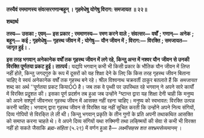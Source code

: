 **तस्यैवं रममाणस्य संवत्सरगणान्बहून् ।** **गृहमेधेषु योगेषु विराग: समजायत ॥ २२॥** 

**शब्दार्थ** 

**तस्य—** **उसका** **; एवम्—** **इस प्रकार** **; रममाणस्य—** **रमण करने वाले** **; संवत्सर—** **वर्षों** **; गणान्—** **अनेक** **; बहून्—** **कई** **; गृहमेधेषु—** **गृहस्थ जीवन में** **; योगेषु—** **यौन जीवन में** **; विराग:—** **विरक्ति** **; समजायत—** **जागृत हुई।** **.** 

**इस तरह भगवान् अनेकानेक वर्षों तक गृहस्थ जीवन में लगे रहे, किन्तु अन्त में नश्वर यौन** **जीवन से उनकी विरक्ति पूर्णतया प्रकट हुई।** **तात्पर्य :** यद्यपि भगवान् कभी भी किसी प्रकार के भौतिक यौन जीवन में लिप्त नहीं होते, किन्तु जगद्गुरु के रूप में दूसरों को यह शिक्षा देने के लिए कि किस तरह गृहस्थ जीवन बिताना चाहिए वे स्वयं अनेकानेक वर्षों तक गृहस्थ बने रहे। श्रील विश्वनाथ चक्रवर्ती ठाकुर बतलाते हैं कि *समजायत*  शब्द का अर्थ ''पूर्णतया प्रकट कियाÓÓ है। जब तक वे पृथ्वी पर उपस्थित रहे भगवान् ने अपने सारे कार्यों में विरक्ति प्रदॢशत की। इसका पूर्ण प्रदर्शन तब हुआ जब उन्होंने ²ष्टान्त द्वारा यह शिक्षा देनी चाही कि मनुष्य को अपने सश्पूर्ण जीवनभर गृहस्थ जीवन में आसक्त नहीं रहना चाहिए। मनुष्य को स्वभावत: विरक्ति उत्पन्न करनी चाहिए। भगवान् द्वारा गृहस्थ जीवन से विरक्ति यह नहीं सूचित करती कि उन्होंने अपने नित्य संगियों, दिव्य गोपियों से विरकि्त ले ली थी। किन्तु भगवान् प्रकृति के तीन गुणों के प्रति अपनी तथाकथित आसक्ति को समाप्त करना चाहते थे। वे अपने दिव्य संगियों यथा रुक्मिणी तथा लकि्ष्मयों की सेवा से कभी भी विरक्त नहीं हो सकते जैसाकि *ब्रह्म-संहिता* (५.२९) में वर्णन हुआ है— *लक्ष्मीसहस्र शत सश्भ्रमसेव्यमानम्* ।  